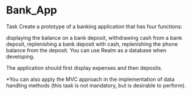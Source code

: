 # Bank_App
Task
Create a prototype of a banking application that has four functions:

displaying the balance on a bank deposit,
withdrawing cash from a bank deposit,
replenishing a bank deposit with cash,
replenishing the phone balance from the deposit.
You can use Realm as a database when developing.

The application should first display expenses and then deposits.

*You can also apply the MVC approach in the implementation of data handling methods (this task is not mandatory, but is desirable to perform).
